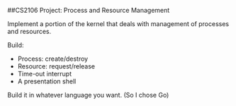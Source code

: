 ##CS2106 Project: Process and Resource Management

Implement a portion of the kernel that deals with management of processes and resources.

Build:

* Process: create/destroy
* Resource: request/release
* Time-out interrupt
* A presentation shell

Build it in whatever language you want. (So I chose Go)
